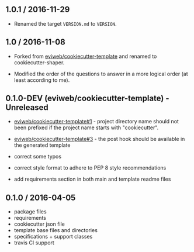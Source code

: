 ## 1.0.1 / 2016-11-29

*   Renamed the target `VERSION.md` to `VERSION`.

## 1.0 / 2016-11-08

*   Forked from [eviweb/cookiecutter-template][] and renamed to
    cookiecutter-shaper.

*   Modified the order of the questions to answer in a more logical order (at
    least according to me).

## 0.1.0-DEV (eviweb/cookiecutter-template) - Unreleased

*   [eviweb/cookiecutter-template#1][] - project directory name should not been
    prefixed if the project name starts with "cookiecutter".

*   [eviweb/cookiecutter-template#3][] - the post hook should be available in
    the generated template

*   correct some typos

*   correct style format to adhere to PEP 8 style recommendations

*   add requirements section in both main and template readme files

## 0.1.0 / 2016-04-05

*   package files
*   requirements
*   cookiecutter json file
*   template base files and directories
*   specifications + support classes
*   travis CI support

[eviweb/cookiecutter-template]: https://github.com/eviweb/cookiecutter-template
[eviweb/cookiecutter-template#1]: https://github.com/eviweb/cookiecutter-template/issues/1
[eviweb/cookiecutter-template#3]: https://github.com/eviweb/cookiecutter-template/issues/3
